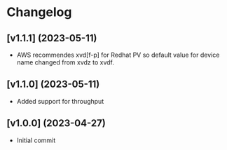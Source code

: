 # Changelog

## [v1.1.1] (2023-05-11)

- AWS recommendes xvd[f-p] for Redhat PV so default value for device name changed from xvdz to xvdf.

## [v1.1.0] (2023-05-11)

- Added support for throughput

## [v1.0.0] (2023-04-27)

- Initial commit
